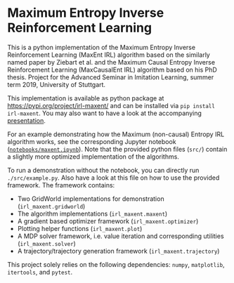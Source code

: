 # Maximum Entropy Inverse Reinforcement Learning

This is a python implementation of the Maximum Entropy Inverse Reinforcement Learning (MaxEnt IRL) algorithm based on the similarly named paper by Ziebart et al. and the Maximum Causal Entropy Inverse Reinforcement Learning (MaxCausalEnt IRL) algorithm based on his PhD thesis.
Project for the Advanced Seminar in Imitation Learning, summer term 2019, University of Stuttgart.

This implementation is available as python package at https://pypi.org/project/irl-maxent/ and can be installed via `pip install irl-maxent`.
You may also want to have a look at the accompanying [presentation][presentation].

For an example demonstrating how the Maximum (non-causal) Entropy IRL algorithm works, see the corresponding Jupyter notebook ([`notebooks/maxent.ipynb`][nb-viewer]).
Note that the provided python files (`src/`) contain a slightly more optimized implementation of the algorithms.

To run a demonstration without the notebook, you can directly run `./src/example.py`.
Also have a look at this file on how to use the provided framework.
The framework contains:
- Two GridWorld implementations for demonstration (`irl_maxent.gridworld`)
- The algorithm implementations (`irl_maxent.maxent`)
- A gradient based optimizer framework (`irl_maxent.optimizer`)
- Plotting helper functions (`irl_maxent.plot`)
- A MDP solver framework, i.e. value iteration and corresponding utilities (`irl_maxent.solver`)
- A trajectory/trajectory generation framework (`irl_maxent.trajectory`)

This project solely relies on the following dependencies: `numpy`, `matplotlib`, `itertools`, and `pytest`.

[nb-viewer]: https://nbviewer.jupyter.org/github/qzed/irl-maxent/blob/master/notebooks/maxent.ipynb
[presentation]: https://nbviewer.jupyter.org/github/qzed/irl-maxent/blob/master/Presentation.pdf
